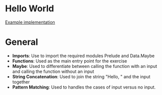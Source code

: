 # Hello World

[Example implementation](https://github.com/exercism/purescript/blob/master/exercises/hello-world/examples/src/HelloWorld.purs)

# General

- **Imports**: Use to import the required modules Prelude and Data.Maybe
- **Functions**: Used as the main entry point for the exercise
- **Maybe**: Used to differentiate between calling the function with an input and calling the function without an input
- **String Concatenation**: Used to join the string "Hello, " and the input together
- **Pattern Matching**: Used to handles the cases of input versus no input.
